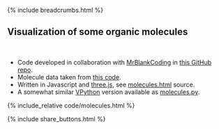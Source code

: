 {% include breadcrumbs.html %}

## Visualization of some organic molecules
<div class="header_line"><br/></div>

- Code developed in collaboration with [MrBlankCoding](https://github.com/MrBlankCoding) 
  in [this GitHub repo](https://github.com/MrBlankCoding/Molecule-3d-Visualisation).
- Molecule data taken from [this code](https://glowscript.org/#/user/priisdk/folder/molecules).
- Written in Javascript and [three.js](https://threejs.org/), see
  [molecules.html](https://github.com/zhendrikse/science/blob/main/molecularphysics/code/molecules.html) source.
- A somewhat similar [VPython](https://vpython.org/) version available as
  [molecules.py](https://github.com/zhendrikse/pysics-in-python/blob/main/vpython/molecules.py).


{% include_relative code/molecules.html %}

<p style="clear: both;"></p>

{% include share_buttons.html %}